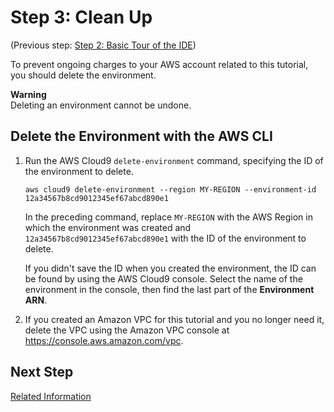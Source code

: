 # Step 3: Clean Up<a name="tutorial-clean-up-cli-step3"></a>

\(Previous step: [Step 2: Basic Tour of the IDE](tutorial-tour-ide-cli-step2.md)\)

To prevent ongoing charges to your AWS account related to this tutorial, you should delete the environment\.

**Warning**  
Deleting an environment cannot be undone\.

## Delete the Environment with the AWS CLI<a name="tutorial-clean-up-cli"></a>

1. Run the AWS Cloud9 `delete-environment` command, specifying the ID of the environment to delete\.

   ```
   aws cloud9 delete-environment --region MY-REGION --environment-id 12a34567b8cd9012345ef67abcd890e1
   ```

   In the preceding command, replace `MY-REGION` with the AWS Region in which the environment was created and `12a34567b8cd9012345ef67abcd890e1` with the ID of the environment to delete\.

   If you didn't save the ID when you created the environment, the ID can be found by using the AWS Cloud9 console\. Select the name of the environment in the console, then find the last part of the **Environment ARN**\.

1. If you created an Amazon VPC for this tutorial and you no longer need it, delete the VPC using the Amazon VPC console at [https://console\.aws\.amazon\.com/vpc](https://console.aws.amazon.com/vpc)\.

## Next Step<a name="tutorial-clean-up-cli-step3-next"></a>

[Related Information](tutorial-final-info-cli.md)
